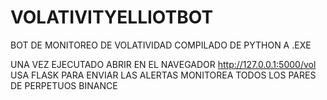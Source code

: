 # VOLATIVITYELLIOTBOT
BOT DE MONITOREO DE VOLATIVIDAD COMPILADO DE PYTHON A .EXE

UNA VEZ EJECUTADO ABRIR EN EL NAVEGADOR http://127.0.0.1:5000/vol USA FLASK PARA ENVIAR LAS ALERTAS MONITOREA TODOS LOS PARES DE PERPETUOS BINANCE

